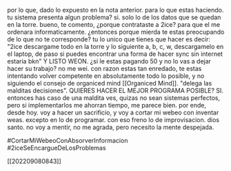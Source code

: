 por lo que, dado lo expuesto en la nota anterior. para lo que estas haciendo. tu sistema presenta algun problema? si. solo lo de los datos que se quedan en la torre. bueno, te comento, ¿porque contrataste a 2ice? para que el me ordenara informaticamente. ¿entonces porque mierda te estas preocupando de lo que no te corresponde? tu lo unico que tienes que hacer es decir: "2ice descargame todo en la torre y lo siguiente a, b, c, w, descargamelo en el laptop, de paso si puedes encontrar una forma de hacer sync sin internet estaria bkn" Y LISTO WEON. ¿si le estas pagando 50 y no lo vas a dejar hacer su trabajo? no me wei. con razon estas tan enredado, te estas intentando volver competente en absolutamente todo lo posible, y no siguiendo el consejo de organiced mind [[Organiced Mind]]. "delega las malditas decisiones". QUIERES HACER EL MEJOR PROGRAMA POSIBLE? SI. entonces has caso de una maldita ves, quizas no sean sistemas perfectos, pero si implementarlos me ahorran tiempo, me parece bien. por ende, desde hoy. voy a hacer un sacrificio, y voy a cortar mi webeo con inventar weas. excepto en lo de programar. con eso freno lo de improvisacion. dios santo. no voy a mentir, no me agrada, pero necesito la mente despejada. 

#CortarMiWebeoConAbsorverInformacion
#2iceSeEncargueDeLosProblemas

[[202209080843]]